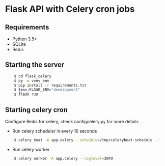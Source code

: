 # Flask API with Celery cron jobs

## Requirements
* Python 3.5+
* SQLite
* Redis

## Starting the server

```bash
	$ cd flask_celery
	$ py -m venv env
	$ pip install -r requirements.txt
	$ $env:FLASK_ENV="development"
	$ flask run
```

## Starting celery cron
Configure Redis for celery, check configcelery.py for more details

- Run celery scheduler in every 10 seconds
```bash
	$ celery beat -A app.celery --schedule=/tmp/celerybeat-schedule --loglevel=INFO --pidfile=/tmp/celerybeat.pid --max-interval=10
```

- Run celery worker
```bash
	$ celery worker -A app.celery --loglevel=INFO
```

